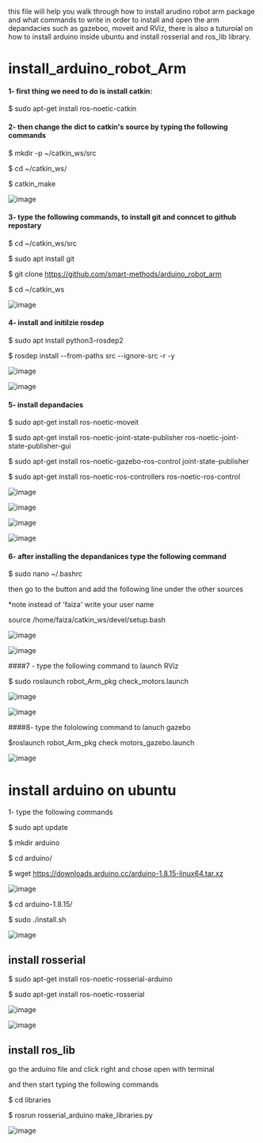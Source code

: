 this file will help you walk through how to install arudino robot arm package and what commands to write in order to install and open the arm depandacies such as gazeboo, moveit and RViz, there is also a tuturoial on how to install arduino inside ubuntu and install rosserial and ros_lib library.

# install_arduino_robot_Arm
#### 1- first thing we need to do is install catkin:

$ sudo apt-get install ros-noetic-catkin


#### 2- then change the dict to catkin's source by typing the following commands

$ mkdir -p ~/catkin_ws/src

$ cd ~/catkin_ws/

$ catkin_make

![image](https://user-images.githubusercontent.com/79508459/180745912-812a5128-5e18-4c67-86a6-c393a38a5a5a.png)


#### 3- type the following commands, to install git and conncet to github repostary

$ cd ~/catkin_ws/src

$ sudo apt install git

$ git clone https://github.com/smart-methods/arduino_robot_arm

$ cd ~/catkin_ws

![image](https://user-images.githubusercontent.com/79508459/180746458-c51c106b-3444-4197-a9be-ade4ce506c9b.png)


#### 4- install and initilzie rosdep 

$ sudo apt install python3-rosdep2

$ rosdep install --from-paths src --ignore-src -r -y

![image](https://user-images.githubusercontent.com/79508459/180747967-dbb6ea96-2ef0-4dd7-b77b-78b96f527ab9.png)

![image](https://user-images.githubusercontent.com/79508459/180748010-ddff3d2f-35ba-4e57-86f1-3fce91add969.png)

#### 5- install depandacies 

$ sudo apt-get install ros-noetic-moveit

$ sudo apt-get install ros-noetic-joint-state-publisher ros-noetic-joint-state-publisher-gui

$ sudo apt-get install ros-noetic-gazebo-ros-control joint-state-publisher

$ sudo apt-get install ros-noetic-ros-controllers ros-noetic-ros-control

![image](https://user-images.githubusercontent.com/79508459/180748457-6cda236d-a091-4ff3-bb96-856893490b6f.png)

![image](https://user-images.githubusercontent.com/79508459/180748983-222f620c-2242-4782-bc8c-d1e3443f8664.png)

![image](https://user-images.githubusercontent.com/79508459/180749695-58c957af-3ae5-435d-b6f5-b987d4011ff0.png)

![image](https://user-images.githubusercontent.com/79508459/180749907-3ec039fd-2c8c-4b4b-a414-19a608159988.png)


#### 6- after installing the depandanices type the following command 

$ sudo nano ~/.bashrc

then go to the button and add the following line under the other sources

*note instead of 'faiza' write your user name

source /home/faiza/catkin_ws/devel/setup.bash

![image](https://user-images.githubusercontent.com/79508459/180750434-73e968a7-dc07-4d79-aa40-4b39f8d1b6b2.png)

![image](https://user-images.githubusercontent.com/79508459/180750465-783b85cc-9d47-4960-9c4b-582836f806c3.png)


####7 - type the following command to launch RViz

$ sudo roslaunch robot_Arm_pkg check_motors.launch 

![image](https://user-images.githubusercontent.com/79508459/180750761-c435f96e-2eed-47e6-a5a4-6d09c02b96f8.png)

![image](https://user-images.githubusercontent.com/79508459/180750775-8c6c9c65-7df6-4ce1-82c6-ff1a217d9fb7.png)

####8- type the fololowing command to lanuch gazebo

$roslaunch robot_Arm_pkg check motors_gazebo.launch

![image](https://user-images.githubusercontent.com/79508459/180751158-b58dcd5c-3107-42c9-818b-674565e0d60b.png)




# install arduino on ubuntu 

1- type the following commands 

$ sudo apt update

$ mkdir arduino

$ cd arduino/

$ wget https://downloads.arduino.cc/arduino-1.8.15-linux64.tar.xz

![image](https://user-images.githubusercontent.com/79508459/180752772-7b87e111-bf7b-456d-be85-10b6a8eba65a.png)

$ cd arduino-1.8.15/

$ sudo ./install.sh

![image](https://user-images.githubusercontent.com/79508459/180752963-03084099-2040-47b1-ab5f-c17305e9a77e.png)




## install rosserial

$ sudo apt-get install ros-noetic-rosserial-arduino

$ sudo apt-get install ros-noetic-rosserial

![image](https://user-images.githubusercontent.com/79508459/180753172-6c2f9555-8ee2-4585-af80-9fc58aa2ad8e.png)

![image](https://user-images.githubusercontent.com/79508459/180753251-e90eb434-0409-4a49-b783-ecd435fb5256.png)




## install ros_lib

go the arduino file and click right and chose open with terminal 

and then start typing the following commands

$ cd libraries

$ rosrun rosserial_arduino make_libraries.py

![image](https://user-images.githubusercontent.com/79508459/180753594-bcea3688-36c1-42aa-8129-bb5f2a1e4af8.png)



